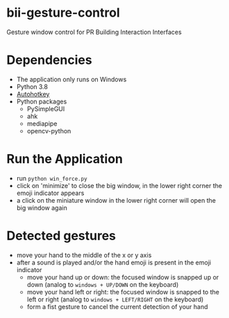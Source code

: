 # bii-gesture-control
Gesture window control for PR Building Interaction Interfaces

# Dependencies
- The application only runs on Windows
- Python 3.8
- [Autohotkey](https://www.autohotkey.com/)
- Python packages
  - PySimpleGUI
  - ahk
  - mediapipe
  - opencv-python

# Run the Application 
- run `python win_force.py`
- click on 'minimize' to close the big window, in the lower right corner the emoji indicator appears
- a click on the miniature window in the lower right corner will open the big window again

# Detected gestures
- move your hand to the middle of the x or y axis
- after a sound is played and/or the hand emoji is present in the emoji indicator
  - move your hand up or down: the focused window is snapped up or down (analog to `windows + UP/DOWN` on the keyboard)
  - move your hand left or right: the focused window is snapped to the left or right (analog to `windows + LEFT/RIGHT` on the keyboard)
  - form a fist gesture to cancel the current detection of your hand
